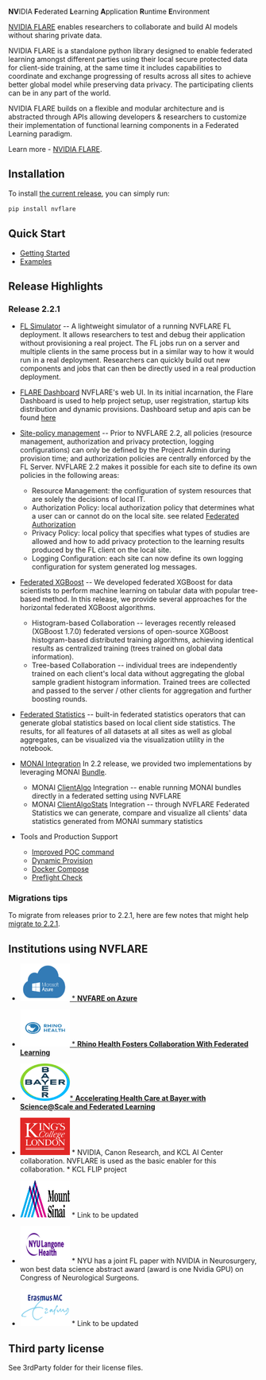 **NV**IDIA **F**ederated **L**earning **A**pplication **R**untime **E**nvironment


[NVIDIA FLARE](https://nvflare.readthedocs.io/en/main/index.html) enables researchers to collaborate and build AI models without sharing private data. 

NVIDIA FLARE is a standalone python library designed to enable federated learning amongst different parties using their local secure protected data for client-side training, at the same time it includes capabilities to coordinate and exchange progressing of results across all sites to achieve better global model while preserving data privacy. The participating clients can be in any part of the world. 

NVIDIA FLARE builds on a flexible and modular architecture and is abstracted through APIs allowing developers & researchers to customize their implementation of functional learning components in a Federated Learning paradigm. 

Learn more - [NVIDIA FLARE](https://nvflare.readthedocs.io/en/main/index.html).


## Installation

To install [the current release](https://pypi.org/project/nvflare), you can simply run:

```bash
pip install nvflare
```

## Quick Start

 * [Getting Started](https://nvflare.readthedocs.io/en/main/getting_started.html)
 * [Examples](https://github.com/NVIDIA/NVFlare/tree/main/examples/)

## Release Highlights

### Release 2.2.1

* [FL Simulator]( https://nvflare.readthedocs.io/en/main/user_guide/fl_simulator.html) -- 
  A lightweight simulator of a running NVFLARE FL deployment. It allows researchers to test and debug their application without provisioning 
 a real project. The FL jobs run on a server and multiple clients in the same process but 
 in a similar way to how it would run in a real deployment. Researchers can quickly 
 build out new components and jobs that can then be directly used in a real production deployment.
 

* [FLARE Dashboard](https://nvflare.readthedocs.io/en/main/user_guide/dashboard_ui.html)
  NVFLARE's web UI. In its initial incarnation, the Flare Dashboard is used to help
  project setup, user registration, startup kits distribution and dynamic provisions.
  Dashboard setup and apis can be found [here](https://nvflare.readthedocs.io/en/main/user_guide/dashboard_api.html)

* [Site-policy management](https://nvflare.readthedocs.io/en/main/user_guide/site_policy_management.html) -- 
  Prior to NVFLARE 2.2, all policies (resource management, authorization and privacy protection, logging configurations) 
  can only be defined by the Project Admin during provision time; and authorization policies are centrally enforced by the FL Server.
  NVFLARE 2.2 makes it possible for each site to define its own policies in the following areas:
  * Resource Management: the configuration of system resources that are solely the decisions of local IT.
  * Authorization Policy: local authorization policy that determines what a user can or cannot do on the local site. see related [Federated Authorization](https://nvflare.readthedocs.io/en/main/user_guide/federated_authorization.html)
  * Privacy Policy: local policy that specifies what types of studies are allowed and how to add privacy protection to the learning results produced by the FL client on the local site.
  * Logging Configuration: each site can now define its own logging configuration for system generated log messages.
  
* [Federated XGBoost](<https://github.com/NVIDIA/NVFlare/tree/main/examples/xgboost>) --
  We developed federated XGBoost for data scientists to perform machine learning on tabular data with popular tree-based method. In this release, we provide several 
  approaches for the horizontal federated XGBoost algorithms. 
  * Histogram-based Collaboration -- leverages recently released (XGBoost 1.7.0) federated versions of open-source XGBoost histogram-based distributed training algorithms, achieving identical results as centralized training (trees trained on global data information).
  * Tree-based Collaboration -- individual trees are independently trained on each client's local data without aggregating the global sample gradient histogram information. 
  Trained trees are collected and passed to the server / other clients for aggregation and further boosting rounds.
  
* [Federated Statistics](<https://github.com/NVIDIA/NVFlare/tree/main/examples/federated_statistics>) -- 
  built-in federated statistics operators that can generate global statistics based on local client side statistics. 
  The results, for all features of all datasets at all sites as well as global aggregates, can be visualized via the visualization utility in the notebook.  

* [MONAI Integration](<https://github.com/NVIDIA/NVFlare/tree/main/integration/monai/README.md>)
  In 2.2 release, we provided two implementations by leveraging MONAI [Bundle](https://docs.monai.io/en/latest/bundle_intro.html).
  * MONAI [ClientAlgo](https://docs.monai.io/en/latest/fl.html#monai.fl.client.ClientAlgo) Integration -- enable running MONAI bundles directly in a federated setting using NVFLARE
  * MONAI [ClientAlgoStats](https://docs.monai.io/en/latest/fl.html#monai.fl.client.ClientAlgoStats) Integration -- through NVFLARE Federated Statistics we can generate, compare and visualize all clients' data statistics generated from MONAI summary statistics

* Tools and Production Support
  * [Improved POC command](https://nvflare.readthedocs.io/en/main/user_guide/poc_command.html) 
  * [Dynamic Provision](https://nvflare.readthedocs.io/en/main/user_guide/dynamic_provisioning.html)
  * [Docker Compose](https://nvflare.readthedocs.io/en/main/user_guide/docker_compose.html)
  * [Preflight Check](https://nvflare.readthedocs.io/en/main/user_guide/preflight_check.html#nvidia-flare-preflight-check)

    
### Migrations tips 

   To migrate from releases prior to 2.2.1, here are few notes that might help
   [migrate to 2.2.1](docs/release_notes/2.2.1/migration_notes.md).
   
## Institutions using NVFLARE
* <a href="https://github.com/Azure/medical-imaging/tree/main/federated-learning"><img src="docs/3rd_party_logos/ms_azure.png" width="100" height="75" />  * **[NVFARE on Azure](https://github.com/Azure/medical-imaging/tree/main/federated-learning)**

* <a href="https://blogs.nvidia.com/blog/2022/08/11/israel-medical-center-ai-startups-radiology/"><img src="docs/3rd_party_logos/rino_health.png" width="100" height="75" /> * **[Rhino Health Fosters Collaboration With Federated Learning](https://blogs.nvidia.com/blog/2022/08/11/israel-medical-center-ai-startups-radiology/)**
 
* <a href="https://www.nvidia.com/en-us/on-demand/session/gtcspring21-e32541"><img src="docs/3rd_party_logos/bayer.png" width="100" height="75" />* **[Accelerating Health Care at Bayer with Science@Scale and Federated Learning](https://www.nvidia.com/en-us/on-demand/session/gtcspring21-e32541)**

* <img src="docs/3rd_party_logos/kcl.png" width="100" height="75" /> * NVIDIA, Canon Research, and KCL AI Center collaboration. NVFLARE is used as the basic enabler for this collaboration. * KCL FLIP project


* <img src="docs/3rd_party_logos/mt_saini.png" width="100" height="75"/> * Link to be updated


* <img src="docs/3rd_party_logos/nyu_langone.png" width="100" height="75" /> * NYU has a joint FL paper with NVIDIA in Neurosurgery, won best data science abstract award (award is one Nvidia GPU) on Congress of Neurological Surgeons.


* <img src="docs/3rd_party_logos/erasmus_mc.png" width="100" height="75"/> * Link to be updated
 
## Third party license

See 3rdParty folder for their license files.


